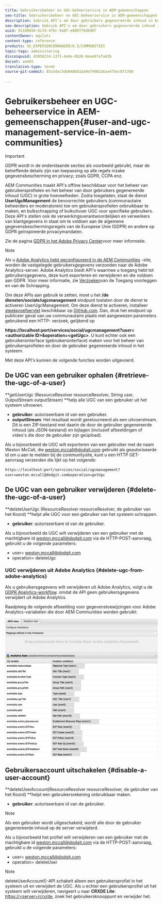 ```yaml
---
title: Gebruikersbeheer en UGC-beheerservice in AEM-gemeenschappen
seo-title: Gebruikersbeheer en UGC-beheerservice in AEM-gemeenschappen
description: Gebruik API's om door gebruikers gegenereerde inhoud in bulk te verwijderen en te exporteren en gebruikersaccount uit te schakelen.
seo-description: Gebruik API's om door gebruikers gegenereerde inhoud in bulk te verwijderen en te exporteren en gebruikersaccount uit te schakelen.
uuid: 91180659-617d-4f6c-9a07-e680770d0d8f
contentOwner: mgulati
content-type: reference
products: SG_EXPERIENCEMANAGER/6.5/COMMUNITIES
topic-tags: administering
discoiquuid: d305821d-1371-4e4a-8b28-8eee8fafa43b
docset: aem65
translation-type: tm+mt
source-git-commit: 85a3dac5db940b81da9e74902a6aa475ec8f1780

---
```



# Gebruikersbeheer en UGC-beheerservice in AEM-gemeenschappen{#user-and-ugc-management-service-in-aem-communities}

>[!IMPORTANT]
>
>GDPR wordt in de onderstaande secties als voorbeeld gebruikt, maar de betreffende details zijn van toepassing op alle regels inzake gegevensbescherming en privacy; zoals GDPR, CCPA enz.

AEM Communities maakt API&#39;s offline beschikbaar voor het beheer van gebruikersprofielen en het beheer van door gebruikers gegenereerde inhoud (UGC) in grote hoeveelheden. Zodra toegelaten, staat de dienst **UserUgcManagement** de bevoorrechte gebruikers (communautaire beheerders en moderatoren) toe om gebruikersprofielen onbruikbaar te maken, en bulkschrapping of bulkuitvoer UGC voor specifieke gebruikers. Deze API&#39;s stellen ook de verwerkingsverantwoordelijken en verwerkers van klantgegevens in staat om te voldoen aan de algemene gegevensbeschermingsregels van de Europese Unie (GDPR) en andere op GDPR geïnspireerde privacymandaten.

Zie de pagina [GDPR in het Adobe Privacy Center](https://www.adobe.com/privacy/general-data-protection-regulation.html)voor meer informatie.

>[!NOTE]
>
>Als u [Adobe Analytics hebt geconfigureerd in de AEM Communities](/help/communities/analytics.md) -site, worden de vastgelegde gebruikersgegevens verzonden naar de Adobe Analytics-server. Adobe Analytics biedt API&#39;s waarmee u toegang hebt tot gebruikersgegevens, deze kunt exporteren en verwijderen en die voldoen aan GDPR. Voor meer informatie, zie [Verzoeken](https://marketing.adobe.com/resources/help/en_US/analytics/gdpr/gdpr_submit_access_delete.html)van de Toegang voorleggen en van de Schrapping.

Om deze APIs aan gebruik te zetten, moet u het **/de diensten/sociale/ugcmanagement** eindpunt toelaten door de dienst te activeren UserUgcManagement. Om deze dienst te activeren, installeer [steekproefservlet](https://github.com/Adobe-Marketing-Cloud/aem-communities-ugc-migration/tree/master/bundles/communities-ugc-management-servlet) beschikbaar op [GitHub.com](https://github.com/Adobe-Marketing-Cloud/aem-communities-ugc-migration/tree/master/bundles/communities-ugc-management-servlet). Dan, druk het eindpunt op publiceer geval van uw communautaire plaats met aangewezen parameters gebruikend een HTTP- verzoek, gelijkend op

**https://localhost:port/services/social/ugcmanagement?user=&lt;authorizable ID>&amp;operation=&lt;getUgc>**. U kunt echter ook een gebruikersinterface (gebruikersinterface) maken voor het beheer van gebruikersprofielen en door de gebruiker gegenereerde inhoud in het systeem.

Met deze API&#39;s kunnen de volgende functies worden uitgevoerd.

## De UGC van een gebruiker ophalen {#retrieve-the-ugc-of-a-user}

**getUserUgc (ResourceResolver resourceResolver, String user, OutputStream outputStream) **help alle UGC van een gebruiker uit het systeem uitvoeren.

* **gebruiker**: autoriseerbare id van een gebruiker.
* **outputStream**: Het resultaat wordt geretourneerd als een uitvoerstream. Dit is een ZIP-bestand met daarin de door de gebruiker gegenereerde inhoud (als JSON-bestand) en bijlagen (inclusief afbeeldingen of video&#39;s die door de gebruiker zijn geüpload).

Als u bijvoorbeeld de UGC wilt exporteren van een gebruiker met de naam Weston McCall, die weston.mccall@dodgit.com gebruikt als geautoriseerde id om u aan te melden bij de communitysite, kunt u een HTTP GET-aanvraag verzenden die lijkt op het volgende:

`https://localhost:port/services/social/ugcmanagement?user=weston.mccall@dodgit.com&operation=getUgc`

## De UGC van een gebruiker verwijderen {#delete-the-ugc-of-a-user}

**deleteUserUgc (ResourceResolver resourceResolver, de gebruiker van het Koord) **helpt alle UGC voor een gebruiker van het systeem schrappen.

* **gebruiker**: autoriseerbare id van de gebruiker.

Als u bijvoorbeeld de UGC wilt verwijderen van een gebruiker met de machtigbare id weston.mccall@dodgit.com via de HTTP-POST-aanvraag, gebruikt u de volgende parameters:

* user= weston.mccall@dodgit.com
* operation= deleteUgc

### UGC verwijderen uit Adobe Analytics {#delete-ugc-from-adobe-analytics}

Als u gebruikersgegevens wilt verwijderen uit Adobe Analytics, volgt u de [GDPR Analytics-workflow](https://marketing.adobe.com/resources/help/en_US/analytics/gdpr/an_gdpr_workflow.html). omdat de API geen gebruikersgegevens verwijdert uit Adobe Analytics.

Raadpleeg de volgende afbeelding voor gegevenstoewijzingen voor Adobe Analytics-variabelen die door AEM Communities worden gebruikt:

![AEM-gemeenschappen variabele mapping voor Adobe Analytics](assets/analytics-communities-mapping.png)

## Gebruikersaccount uitschakelen {#disable-a-user-account}

**deleteUserAccount(ResourceResolver resourceResolver, de gebruiker van het Koord) **helpt een gebruikersrekening onbruikbaar maken.

* **gebruiker**: autoriseerbare id van de gebruiker.

>[!NOTE]
>
>Als een gebruiker wordt uitgeschakeld, wordt alle door de gebruiker gegenereerde inhoud op de server verwijderd.

Als u bijvoorbeeld het profiel wilt verwijderen van een gebruiker met de machtigbare id weston.mccall@dodgit.com via de HTTP-POST-aanvraag, gebruikt u de volgende parameters:

* user= weston.mccall@dodgit.com
* operation= deleteUser

>[!NOTE]
>
>deleteUserAccount()-API schakelt alleen een gebruikersprofiel in het systeem uit en verwijdert de UGC. Als u echter een gebruikersprofiel uit het systeem wilt verwijderen, navigeert u naar **CRXDE Lite**: [https://&lt;server>/crx/de](https://localhost:4502/crx/de), zoek het gebruikersknooppunt en verwijder het.

